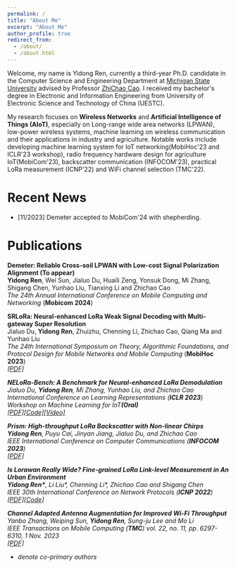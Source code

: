 ```yaml
---
permalink: /
title: "About Me"
excerpt: "About Me"
author_profile: true
redirect_from: 
  - /about/
  - /about.html
---
```


Welcome, my name is Yidong Ren, currently a third-year Ph.D. candidate in the Computer Science and Engineering Department at [Michigan State University](http://www.cse.msu.edu/) advised by Professor [ZhiChao Cao](https://cse.msu.edu/~caozc/). I received my bachelor's degree in Electronic and Information Engineering from University of Electronic Science and Technology of China (UESTC).

My research focuses on **Wireless Networks** and **Artificial Intelligence of Things (AIoT)**, especially on Long-range wide area networks (LPWAN), low-power wireless systems, machine learning on wireless communication and their applications in industry and agriculture. Notable works include developing machine learning system for IoT networking(MobiHoc'23 and ICLR'23 workshop), radio frequency hardware design for agriculture IoT(MobiCom'23), backscatter communication (INFOCOM'23), practical LoRa measurement (ICNP'22) and WiFi channel selection (TMC'22).

Recent News
======

* [11/2023] Demeter accepted to MobiCom'24 with shepherding.

 
Publications
======

<b>Demeter: Reliable Cross-soil LPWAN with Low-cost Signal Polarization Alignment (To appear)</b><br>
<b>Yidong Ren</b>,  Wei Sun, Jialuo Du, Huaili Zeng, Yonsuk Dong, Mi Zhang, Shigang Chen, Yunhao Liu, Tianxing Li and Zhichao Cao<br>
<I>The 24th Annual International Conference on Mobile Computing and Networking  </i> (<b>Mobicom 2024</b>)<br>

<b>SRLoRa: Neural-enhanced LoRa Weak Signal Decoding with Multi-gateway Super Resolution</b>
<br>Jialuo Du, <b>Yidong Ren</b>, Zhuizhu, Chenning Li, Zhichao Cao, Qiang Ma and Yunhao Liu<br><I>The 24th International Symposium on Theory, Algorithmic Foundations, and Protocol Design for Mobile Networks and Mobile Computing</i> (<b>MobiHoc 2023</b>)<br>
<i>[[PDF]](https://dl.acm.org/doi/pdf/10.1145/3565287.3610254) <br clear="left"/>
<font size="1"> </font>

<b>NELoRa-Bench: A Benchmark for Neural-enhanced LoRa Demodulation</b><br>
Jialuo Du, <b>Yidong Ren</b>, Mi Zhang, Yunhao Liu, and Zhichao Cao<br><I>International Conference on Learning Representations (<b>ICLR 2023</b>) Workshop on Machine Learning for IoT<b>(Oral)</b> </i> <br>
<i>[[PDF]](https://arxiv.org/pdf/2305.01573.pdf)[[Code]](https://github.com/daibiaoxuwu/NeLoRa_Dataset)[[Video]](https://iclr.cc/virtual/2023/14753)<br clear="left"/>
<font size="1"> </font> 

<b>Prism: High-throughput LoRa Backscatter with Non-linear Chirps</b><br>
<b>Yidong Ren</b>, Puyu Cai, Jinyan Jiang, Jialuo Du, and Zhichao Cao<br><I>IEEE International Conference on Computer Communications</i> (<b>INFOCOM 2023</b>)<br>
<i>[[PDF]](https://ieeexplore.ieee.org/abstract/document/10228960) <br clear="left"/>
<font size="1"> </font>

<b>Is Lorawan Really Wide? Fine-grained LoRa Link-level Measurement in An Urban Environment</b><br>
<b>Yidong Ren\*</b>, Li Liu\*, Chenning Li\*, Zhichao Cao and Shigang Chen<br><I>IEEE 30th International Conference on Network Protocols</i> (<b>ICNP 2022</b>)<br>
<i>[[PDF]](https://cse.msu.edu/~caozc/papers/icnp22-ren-liu.pdf)[[Code]](https://github.com/lilygeek/LoSee_ICNP) <br clear="left"/>
<font size="1"> </font>

<b>Channel Adapted Antenna Augmentation for Improved Wi-Fi Throughput</b><br>
Yanbo Zhang, Weiping Sun, <b>Yidong Ren</b>, Sung-ju Lee and Mo Li<br><I>IEEE Transactions on Mobile Computing</i> (<b>TMC</b>) vol. 22, no. 11, pp. 6297-6310, 1 Nov. 2023 <br>
<i>[[PDF]](https://ieeexplore.ieee.org/document/9847071) <br clear="left"/>
<font size="1"> </font>

* denote co-primary authors</b><br>

<!--

**Reliable Cross-soil LPWAN with Low-cost Signal Polarization Alignment**

**Yidong Ren**, Wei Sun, Jialuo Du, Huaili Zeng, Yonsuk Dong, Mi Zhang, Shigang Chen, Yunhao Liu, Tianxing Li and Zhichao Cao

Proceedings of the 24th Annual International Conference on Mobile Computing and Networking (**Mobicom 2024**)

About Me
======

A data-driven personal website
======
Like many other Jekyll-based GitHub Pages templates, academicpages makes you separate the website's content from its form. The content & metadata of your website are in structured markdown files, while various other files constitute the theme, specifying how to transform that content & metadata into HTML pages. You keep these various markdown (.md), YAML (.yml), HTML, and CSS files in a public GitHub repository. Each time you commit and push an update to the repository, the [GitHub pages](https://pages.github.com/) service creates static HTML pages based on these files, which are hosted on GitHub's servers free of charge.

Many of the features of dynamic content management systems (like Wordpress) can be achieved in this fashion, using a fraction of the computational resources and with far less vulnerability to hacking and DDoSing. You can also modify the theme to your heart's content without touching the content of your site. If you get to a point where you've broken something in Jekyll/HTML/CSS beyond repair, your markdown files describing your talks, publications, etc. are safe. You can rollback the changes or even delete the repository and start over -- just be sure to save the markdown files! Finally, you can also write scripts that process the structured data on the site, such as [this one](https://github.com/academicpages/academicpages.github.io/blob/master/talkmap.ipynb) that analyzes metadata in pages about talks to display [a map of every location you've given a talk](https://academicpages.github.io/talkmap.html).

Getting started
======
1. Register a GitHub account if you don't have one and confirm your e-mail (required!)
1. Fork [this repository](https://github.com/academicpages/academicpages.github.io) by clicking the "fork" button in the top right. 
1. Go to the repository's settings (rightmost item in the tabs that start with "Code", should be below "Unwatch"). Rename the repository "[your GitHub username].github.io", which will also be your website's URL.
1. Set site-wide configuration and create content & metadata (see below -- also see [this set of diffs](http://archive.is/3TPas) showing what files were changed to set up [an example site](https://getorg-testacct.github.io) for a user with the username "getorg-testacct")
1. Upload any files (like PDFs, .zip files, etc.) to the files/ directory. They will appear at https://[your GitHub username].github.io/files/example.pdf.  
1. Check status by going to the repository settings, in the "GitHub pages" section

Site-wide configuration
------
The main configuration file for the site is in the base directory in [_config.yml](https://github.com/academicpages/academicpages.github.io/blob/master/_config.yml), which defines the content in the sidebars and other site-wide features. You will need to replace the default variables with ones about yourself and your site's github repository. The configuration file for the top menu is in [_data/navigation.yml](https://github.com/academicpages/academicpages.github.io/blob/master/_data/navigation.yml). For example, if you don't have a portfolio or blog posts, you can remove those items from that navigation.yml file to remove them from the header. 

Create content & metadata
------
For site content, there is one markdown file for each type of content, which are stored in directories like _publications, _talks, _posts, _teaching, or _pages. For example, each talk is a markdown file in the [_talks directory](https://github.com/academicpages/academicpages.github.io/tree/master/_talks). At the top of each markdown file is structured data in YAML about the talk, which the theme will parse to do lots of cool stuff. The same structured data about a talk is used to generate the list of talks on the [Talks page](https://academicpages.github.io/talks), each [individual page](https://academicpages.github.io/talks/2012-03-01-talk-1) for specific talks, the talks section for the [CV page](https://academicpages.github.io/cv), and the [map of places you've given a talk](https://academicpages.github.io/talkmap.html) (if you run this [python file](https://github.com/academicpages/academicpages.github.io/blob/master/talkmap.py) or [Jupyter notebook](https://github.com/academicpages/academicpages.github.io/blob/master/talkmap.ipynb), which creates the HTML for the map based on the contents of the _talks directory).

**Markdown generator**

I have also created [a set of Jupyter notebooks](https://github.com/academicpages/academicpages.github.io/tree/master/markdown_generator
) that converts a CSV containing structured data about talks or presentations into individual markdown files that will be properly formatted for the academicpages template. The sample CSVs in that directory are the ones I used to create my own personal website at stuartgeiger.com. My usual workflow is that I keep a spreadsheet of my publications and talks, then run the code in these notebooks to generate the markdown files, then commit and push them to the GitHub repository.

How to edit your site's GitHub repository
------
Many people use a git client to create files on their local computer and then push them to GitHub's servers. If you are not familiar with git, you can directly edit these configuration and markdown files directly in the github.com interface. Navigate to a file (like [this one](https://github.com/academicpages/academicpages.github.io/blob/master/_talks/2012-03-01-talk-1.md) and click the pencil icon in the top right of the content preview (to the right of the "Raw | Blame | History" buttons). You can delete a file by clicking the trashcan icon to the right of the pencil icon. You can also create new files or upload files by navigating to a directory and clicking the "Create new file" or "Upload files" buttons. 

Example: editing a markdown file for a talk
![Editing a markdown file for a talk](/images/editing-talk.png)

For more info
------
More info about configuring academicpages can be found in [the guide](https://academicpages.github.io/markdown/). The [guides for the Minimal Mistakes theme](https://mmistakes.github.io/minimal-mistakes/docs/configuration/) (which this theme was forked from) might also be helpful.
-->
